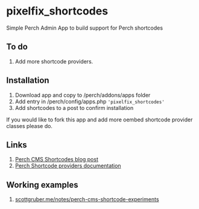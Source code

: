 # pixelfix_shortcodes
Simple Perch Admin App to build support for Perch shortcodes

## To do  

1. Add more shortcode providers. 

## Installation

1. Download app and copy to  /perch/addons/apps folder
2. Add entry in /perch/config/apps.php `'pixelfix_shortcodes'`
3. Add shortcodes to a post to confirm installation

If you would like to fork this app and add more oembed shortcode provider classes please do. 

## Links

1. [Perch CMS Shortcodes blog post](https://grabaperch.com/blog/archive/2017-05-03-perch-cms-shortcodes)
2. [Perch Shortcode providers documentation](https://docs.grabaperch.com/api/shortcodes/)


## Working examples

1. [scottgruber.me/notes/perch-cms-shortcode-experiments](https://scottgruber.me/notes/perch-cms-shortcode-experiments)

